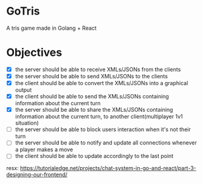 # GoTris
A tris game made in Golang + React

# Objectives

- [x] the server should be able to receive XMLs/JSONs from the clients
- [x] the server should be able to send XMLs/JSONs to the clients
- [x] the client should be able to convert the XMLs/JSONs into a graphical output
- [x] the client should be able to send the XMLs/JSONs containing information about the current turn
- [x] the server should be able to share the XMLs/JSONs containing information about the current turn, to another client(multiplayer 1v1 situation)
- [ ] the server should be able to block users interaction when it's not their turn
- [ ] the server should be able to notify and update all connections whenever a player makes a move
- [ ] the client should be able to update accordingly to the last point

resx: https://tutorialedge.net/projects/chat-system-in-go-and-react/part-3-designing-our-frontend/
